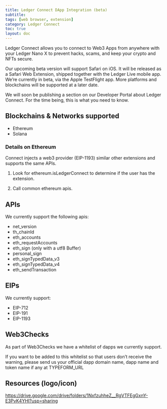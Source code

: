 ```yaml
---
title: Ledger Connect DApp Integration (beta)
subtitle:
tags: [web browser, extension]
category: Ledger Connect
toc: true
layout: doc
---
```


Ledger Connect allows you to connect to Web3 Apps from anywhere with your Ledger Nano X to prevent hacks, scams, and keep your crypto and NFTs secure.

Our upcoming beta version will support Safari on iOS. It will be released as a Safari Web Extension, shipped together with the Ledger Live mobile app. We’re currently in beta, via the Apple TestFlight app. More platforms and blockchains will be supported at a later date.

We will soon be publishing a section on our Developer Portal about Ledger Connect. For the time being, this is what you need to know.

## Blockchains & Networks supported

- Ethereum
- Solana

### Details on Ethereum

Connect injects a web3 provider (EIP-1193) similar other extensions and supports the same APIs.

1. Look for ethereum.isLedgerConnect to determine if the user has the extension.

2. Call common ethereum apis.

## APIs

We currently support the following apis:
- net_version
- th_chainId
- eth_accounts
- eth_requestAccounts
- eth_sign (only with a utf8 Buffer)
- personal_sign
- eth_signTypedData_v3
- eth_signTypedData_v4
- eth_sendTransaction

## EIPs

We currently support:
- EIP-712
- EIP-191
- EIP-1193

## Web3Checks

As part of Web3Checks we have a whitelist of dapps we currently support.

If you want to be added to this whitelist so that users don’t receive the warning, please send us your official dapp domain name, dapp name and token name if any at TYPEFORM_URL

## Resources (logo/icon)

https://drive.google.com/drive/folders/1NxfzuhheZ__RgVTFEgGxnY-E3PvK4YHI?usp=sharing 